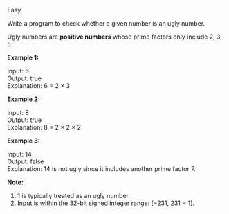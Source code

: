 Easy

Write a program to check whether a given number is an ugly number.

Ugly numbers are **positive numbers** whose prime factors only include 2, 3, 5.

**Example 1:**

Input: 6  
Output: true  
Explanation: 6 = 2 × 3  

**Example 2:**

Input: 8  
Output: true  
Explanation: 8 = 2 × 2 × 2  

**Example 3:**

Input: 14  
Output: false   
Explanation: 14 is not ugly since it includes another prime factor 7.  

**Note:**

1. 1 is typically treated as an ugly number.  
2. Input is within the 32-bit signed integer range: [−231,  231 − 1].
